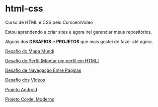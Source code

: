 # html-css
 Curso de HTML e CSS pelo CursoemVídeo


Estou aprendendo a criar sites e agora irei gerenciar meus repositórios.


Alguns dos <strong>DESAFIOS</strong> e <strong>PROJETOS</strong> que mais gostei de fazer até agora.

<a href = "https://ericksouza94.github.io/html-css/Desafios/desafio03/index.html" target="_blank"> Desafio do Mapa Mundi

<a href = "https://ericksouza94.github.io/html-css/Desafios/desafio05/index.html" target="_blank"> Desafio do Perfil (Montar um perfil em HTML)

<a href = "https://ericksouza94.github.io/html-css/Desafios/desafio08/index.html" target="_blank"> Desafio de Navegação Entre Páginas

<a href ="https://ericksouza94.github.io/html-css/Desafios/desafio09/index.html" target="_blank"> Desafio dos Vídeos

<a href = "https://ericksouza94.github.io/html-css/Desafios/desafio10/android.html" target="_blank"> Projeto Android

<a href = "https://ericksouza94.github.io/projeto-cordel/" target="_blank"> Projeto Cordel Moderno
